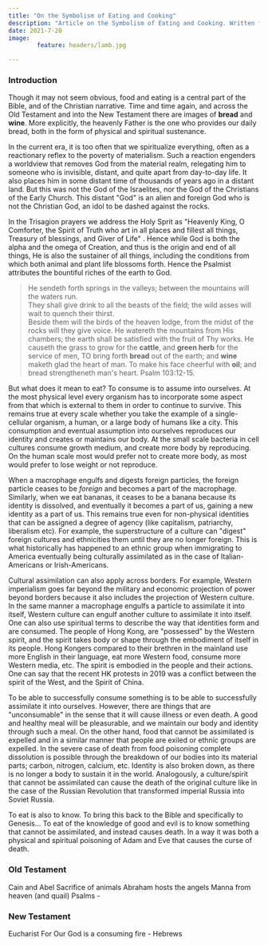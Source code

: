 ```yaml
---
title: "On the Symbolism of Eating and Cooking"
description: "Article on the Symbolism of Eating and Cooking. Written for a friend who is a chef."
date: 2021-7-20
image:
        feature: headers/lamb.jpg

---
```


### Introduction

Though it may not seem obvious, food and eating is a central part of the Bible, and of the Christian narrative. Time and time again, and across the Old Testament and into the New Testament there are images of **bread** and **wine**. More explicitly, the heavenly Father is the one who provides our daily bread, both in the form of physical and spiritual sustenance.

In the current era, it is too often that we spiritualize everything, often as a reactionary reflex to the  poverty of materialism. Such a reaction engenders a worldview that removes God from the material realm, relegating him to someone who is invisible, distant, and quite apart from day-to-day life. It also places him in some distant time of thousands of years ago in a distant land. But this was not the God of the Israelites, nor the God of the Christians of the Early Church. This distant "God" is an alien and foreign God who is not the Christian God, an idol to be dashed against the rocks.

In the Trisagion prayers we address the Holy Sprit as "Heavenly King, O Comforter, the Spirit of Truth who art in all places and fillest all things, Treasury of blessings, and Giver of Life" . Hence while God is both the alpha and the omega of Creation, and thus is the origin and end of all things, He is also the sustainer of all things, including the conditions from which both animal and plant life blossoms forth. Hence the Psalmist attributes the bountiful riches of the earth to God.

> He sendeth forth springs in the valleys; between the mountains will the waters run.  
> They shall give drink to all the beasts of the field; the wild asses will wait to quench their thirst.  
> Beside them will the birds of the heaven lodge, from the midst of the rocks will they give voice.
> He watereth the mountains from His chambers; the earth shall be satisfied with the fruit of Thy works.
> He causeth the grass to grow for the **cattle**, and **green herb** for the service of men,
> TO bring forth **bread** out of the earth; and **wine** maketh glad the heart of man.
> To make his face cheerful with **oil**; and bread strengtheneth man's heart. Psalm 103:12-15.

But what does it mean to eat? To consume is to assume into ourselves. At the most physical level every organism has to incorporate some aspect from that which is external to them in order to continue to survive. This remains true at every scale whether you take the example of a single-cellular organism, a human, or a large body of humans like a city. This consumption and eventual assumption into ourselves reproduces our identity and creates or maintains our body. At the small scale bacteria in cell cultures consume growth medium, and create more body by reproducing. On the human scale most would prefer not to create more body, as most would prefer to lose weight or not reproduce.

When a macrophage engulfs and digests foreign particles, the foreign particle ceases to be *foreign* and becomes a part of the macrophage. Similarly, when we eat bananas, it ceases to be a banana because its identity is dissolved, and eventually it becomes a part of us, gaining a new identity as a part of us. This remains true even for non-physical identities that can be assigned a degree of agency (like capitalism, patriarchy, liberalism etc). For example, the superstructure of a culture can "digest" foreign cultures and ethnicities them until they are no longer foreign. This is what historically has happened to an ethnic group when immigrating to America eventually being culturally assimilated as in the case of Italian-Americans or Irish-Americans.

Cultural assimilation can also apply across borders. For example, Western imperialism goes far beyond the military and economic projection of power beyond borders because it also includes the projection of Western culture. In the same manner a macrophage engulfs a particle to assimilate it into itself, Western culture can engulf another culture to assimilate it into itself. One can also use spiritual terms to describe the way that identities form and are consumed. The people of Hong Kong, are "possessed" by the Western spirit, and the spirit takes body or shape through the embodiment of itself in its people. Hong Kongers compared to their brethren in the mainland use more English in their language, eat more Western food, consume more Western media, etc. The spirit is embodied in the people and their actions. One can say that the recent HK protests in 2019 was a conflict between the spirit of the West, and the Spirit of China.

To be able to successfully consume something is to be able to successfully assimilate it into ourselves. However, there are things that are "unconsumable" in the sense that it will cause illness or even death. A good and healthy meal will be pleasurable, and we maintain our body and identity through such a meal. On the other hand, food that cannot be assimilated is expelled and in a similar manner that people are exiled or ethnic groups are expelled. In the severe case of death from food poisoning complete dissolution is possible through the breakdown of our bodies into its material parts; carbon, nitrogen, calcium, etc. Identity is also broken down, as there is no longer a body to sustain it in the world. Analogously, a culture/spirit that cannot be assimilated can cause the death of the original culture like in the case of the Russian Revolution that transformed imperial Russia into Soviet Russia.

To eat is also to know. To bring this back to the Bible and specifically to Genesis... To eat of the knowledge of good and evil is to know something that cannot be assimilated, and instead causes death. In a way it was both a physical and spiritual poisoning of Adam and Eve that causes the curse of death.

### Old Testament

Cain and Abel
Sacrifice of animals
Abraham hosts the angels
Manna from heaven (and quail)
Psalms -

### New Testament

Eucharist
For Our God is a consuming fire - Hebrews
